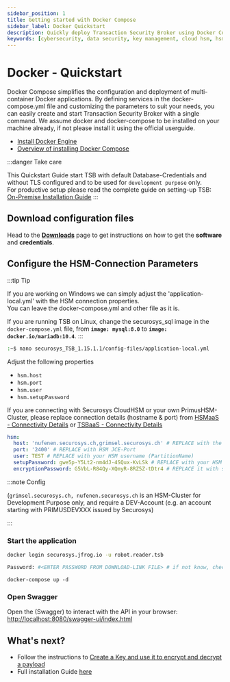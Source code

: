 ```yaml
---
sidebar_position: 1
title: Getting started with Docker Compose
sidebar_label: Docker Quickstart
description: Quickly deploy Transaction Security Broker using Docker Compose, configured for development purposes with default settings. Learn how to download configuration files, configure HSM connection parameters, and start the application.
keywords: [cybersecurity, data security, key management, cloud hsm, hsm key management, hsm cloud, hsm as a service, cloud based hsm, hsm digital signature, hsm services, hsm service, hsm, hardware security module, Securosys Docker Quickstart Guide, Docker Compose, Docker installation, Docker Compose installation, Securosys TSB, HSM connection configuration, development setup]
---
```



# Docker - Quickstart

Docker Compose simplifies the configuration and deployment of multi-container Docker applications. By defining services in the docker-compose.yml file and customizing the parameters to suit your needs, you can easily create and start Transaction Security Broker with a single command. We assume docker and docker-compose to be installed on your machine already, if not please install it using the official userguide. 

 - [Install Docker Engine](https://docs.docker.com/engine/install/)
 - [Overview of installing Docker Compose](https://docs.docker.com/compose/install/)

:::danger Take care

This Quickstart Guide start TSB with default Database-Credentials and without TLS configured and to be used for `development purpose` only. <br />
For productive setup please read the complete guide on setting-up TSB: [On-Premise Installation Guide](/tsb/Installation/On-Premise-Installation.md)
:::


## Download configuration files

Head to the **[Downloads](/tsb/Download/downloads.md)** page to get instructions on how to get the **software** and **credentials**.

## Configure the HSM-Connection Parameters

:::tip Tip

  If you are working on Windows we can simply adjust the 'application-local.yml' with the HSM connection properties.<br />
  You can leave the docker-compose.yml and other file as it is.

  If you are running TSB on Linux, change the securosys_sql image in the `docker-compose.yml` file, from **`image: mysql:8.0`** to **`image: docker.io/mariadb:10.4`**.
:::



```sh
:~$ nano securosys_TSB_1.15.1.1/config-files/application-local.yml
```

Adjust the following properties 
- `hsm.host`
- `hsm.port`
- `hsm.user`
- `hsm.setupPassword`

If you are connecting with Securosys CloudHSM or your own PrimusHSM-Cluster, please replace connection details (hostname & port) from [HSMaaS - Connectivity Details](/connectivity-details/cloudhsm-connectivity-details) or [TSBaaS - Connectivity Details](/connectivity-details/cloudhsm-connectivity-details)

```yml
hsm:
  host: 'nufenen.securosys.ch,grimsel.securosys.ch' # REPLACE with the hsm URL or IP
  port: '2400' # REPLACE with HSM JCE-Port
  user: TEST # REPLACE with your HSM username (PartitionName)
  setupPassword: gwe5p-Y5Lt2-nm4dJ-4SQux-KvLSk # REPLACE with your HSM SetupPassword
  encryptionPassword: G5VbL-R84Qy-XQmyR-8RZ5Z-tDtr4 # REPLACE it with some random value (high entropy). This password is used to encrypt the hsm user secret, stored in the SQL-Ddatabase
```

:::note Config

(`grimsel.securosys.ch, nufenen.securosys.ch` is an HSM-Cluster for Development Purpose only, and require a DEV-Account (e.g. an account starting with PRIMUSDEVXXX issued by Securosys)

:::

### Start the application

```sh
docker login securosys.jfrog.io -u robot.reader.tsb
```

```sh
Password: #<ENTER PASSWORD FROM DOWNLOAD-LINK FILE> # if not know, check the Download page.
```

```
docker-compose up -d
```

### Open Swagger
Open the (Swagger) to interact with the API in your browser: [http://localhost:8080/swagger-ui/index.html](http://localhost:8080/swagger-ui/index.html)

## What's next?

- Follow the instructions to [ Create a Key and use it to encrypt and decrypt a payload](/tsb/Tutorials/Encryption/EncryptDecrypt.md)
- Full installation Guide [here](/tsb/Installation/On-Premise-Installation.md)